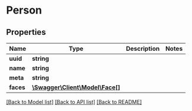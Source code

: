 # Person

## Properties
Name | Type | Description | Notes
------------ | ------------- | ------------- | -------------
**uuid** | **string** |  | 
**name** | **string** |  | 
**meta** | **string** |  | 
**faces** | [**\Swagger\Client\Model\Face[]**](Face.md) |  | 

[[Back to Model list]](../../README.md#documentation-for-models) [[Back to API list]](../../README.md#documentation-for-api-endpoints) [[Back to README]](../../README.md)

